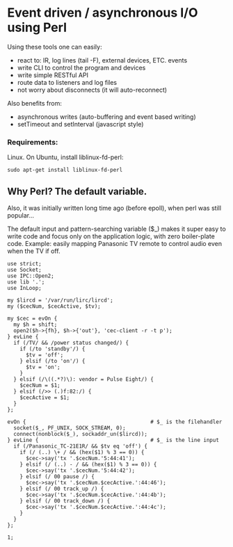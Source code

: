 # Event driven / asynchronous I/O using Perl

Using these tools one can easily:
* react to: IR, log lines (tail -F), external devices, ETC. events
* write CLI to control the program and devices
* write simple RESTful API
* route data to listeners and log files
* not worry about disconnects (it will auto-reconnect)

Also benefits from:
* asynchronous writes (auto-buffering and event based writing)
* setTimeout and setInterval (javascript style)

### Requirements:
Linux. On Ubuntu, install liblinux-fd-perl:

`sudo apt-get install liblinux-fd-perl`

## Why Perl? The default variable.

Also, it was initially written long time ago (before epoll), when perl was still popular...

The default input and pattern-searching variable ($_) makes it super easy to write code and focus only on the application logic, with zero boiler-plate code. Example: easily mapping Panasonic TV remote to control audio even when the TV if off.

```
use strict;
use Socket;
use IPC::Open2;
use lib '.';
use InLoop;

my $lircd = '/var/run/lirc/lircd';
my ($cecNum, $cecActive, $tv);

my $cec = evOn {
  my $h = shift;
  open2($h->{fh}, $h->{'out'}, 'cec-client -r -t p');
} evLine {
  if (/TV/ && /power status changed/) {
    if (/to 'standby'/) {
      $tv = 'off';
    } elsif (/to 'on'/) {
      $tv = 'on';
    }
  } elsif (/\((.*?)\): vendor = Pulse Eight/) {
    $cecNum = $1;
  } elsif (/>> (.)f:82:/) {
    $cecActive = $1;
  }
};

evOn {                                        # $_ is the filehandler
  socket($_, PF_UNIX, SOCK_STREAM, 0);
  connect(nonblock($_), sockaddr_un($lircd));
} evLine {                                    # $_ is the line input
  if (/Panasonic_TC-21E1R/ && $tv eq 'off') {
    if (/ (..) \+ / && (hex($1) % 3 == 0)) {
      $cec->say('tx '.$cecNum.'5:44:41');
    } elsif (/ (..) - / && (hex($1) % 3 == 0)) {
      $cec->say('tx '.$cecNum.'5:44:42');
    } elsif (/ 00 pause /) {
      $cec->say('tx '.$cecNum.$cecActive.':44:46');
    } elsif (/ 00 track_up /) {
      $cec->say('tx '.$cecNum.$cecActive.':44:4b');
    } elsif (/ 00 track_down /) {
      $cec->say('tx '.$cecNum.$cecActive.':44:4c');
    }
  }
};

1;
```
